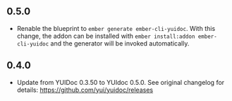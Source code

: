 ## 0.5.0

* Renable the blueprint to `ember generate ember-cli-yuidoc`. With this change, the addon can be installed with
`ember install:addon ember-cli-yuidoc` and the generator will be invoked automatically.

## 0.4.0

* Update from YUIDoc 0.3.50 to YUIdoc 0.5.0. See original changelog for details: https://github.com/yui/yuidoc/releases
